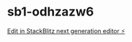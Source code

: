 # sb1-odhzazw6

[Edit in StackBlitz next generation editor ⚡️](https://stackblitz.com/~/github.com/Vitorvzp/sb1-odhzazw6)